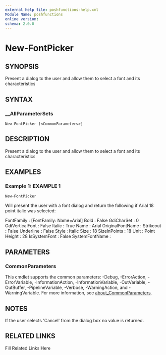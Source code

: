 ```yaml
---
external help file: poshfunctions-help.xml
Module Name: poshfunctions
online version: 
schema: 2.0.0
---
```


# New-FontPicker

## SYNOPSIS

Present a dialog to the user and allow them to select a font and its characteristics

## SYNTAX

### __AllParameterSets

```
New-FontPicker [<CommonParameters>]
```

## DESCRIPTION

Present a dialog to the user and allow them to select a font and its characteristics


## EXAMPLES

### Example 1: EXAMPLE 1

```
New-FontPicker
```

Will present the user with a font dialog and return the following if Arial 18 point italic was selected:

FontFamily       : [FontFamily: Name=Arial]
Bold             : False
GdiCharSet       : 0
GdiVerticalFont  : False
Italic           : True
Name             : Arial
OriginalFontName :
Strikeout        : False
Underline        : False
Style            : Italic
Size             : 18
SizeInPoints     : 18
Unit             : Point
Height           : 28
IsSystemFont     : False
SystemFontName   :






## PARAMETERS


### CommonParameters

This cmdlet supports the common parameters: -Debug, -ErrorAction, -ErrorVariable, -InformationAction, -InformationVariable, -OutVariable, -OutBuffer, -PipelineVariable, -Verbose, -WarningAction, and -WarningVariable. For more information, see [about_CommonParameters](http://go.microsoft.com/fwlink/?LinkID=113216).

## NOTES

If the user selects 'Cancel' from the dialog box no value is returned.


## RELATED LINKS

Fill Related Links Here

